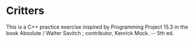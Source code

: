 # Critters

This is a C++ practice exercise inspired by Programming Project 15.3 in
the book Absolute / Walter Savitch ; contributor, Kenrick Mock. -- 5th ed.

